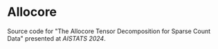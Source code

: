 # Allocore

Source code for "The Allocore Tensor Decomposition for Sparse Count Data" presented at *AISTATS 2024*. 
